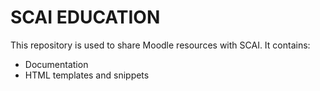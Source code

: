 <h1>SCAI EDUCATION</h1>

This repository is used to share Moodle resources with SCAI.
It contains:

- Documentation
- HTML templates and snippets
